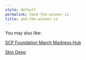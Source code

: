 ```yaml
---
style: default
permalink: Xand-the-winner-is
title: and-the-winner-is
---
```

You may also like:

[SCP Foundation March Madness Hub](http://scp-wiki.net/scpfmmdbc-hub)

[Skin Deep](http://scp-wiki.net/skin-deep)
